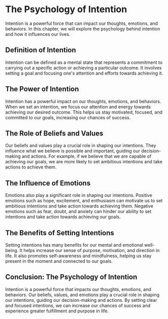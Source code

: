 The Psychology of Intention
================================================================

Intention is a powerful force that can impact our thoughts, emotions, and behaviors. In this chapter, we will explore the psychology behind intention and how it influences our lives.

Definition of Intention
-----------------------

Intention can be defined as a mental state that represents a commitment to carrying out a specific action or achieving a particular outcome. It involves setting a goal and focusing one's attention and efforts towards achieving it.

The Power of Intention
----------------------

Intention has a powerful impact on our thoughts, emotions, and behaviors. When we set an intention, we focus our attention and energy towards achieving our desired outcome. This helps us stay motivated, focused, and committed to our goals, increasing our chances of success.

The Role of Beliefs and Values
------------------------------

Our beliefs and values play a crucial role in shaping our intentions. They influence what we believe is possible and important, guiding our decision-making and actions. For example, if we believe that we are capable of achieving our goals, we are more likely to set ambitious intentions and take actions to achieve them.

The Influence of Emotions
-------------------------

Emotions also play a significant role in shaping our intentions. Positive emotions such as hope, excitement, and enthusiasm can motivate us to set ambitious intentions and take action towards achieving them. Negative emotions such as fear, doubt, and anxiety can hinder our ability to set intentions and take action towards achieving our goals.

The Benefits of Setting Intentions
----------------------------------

Setting intentions has many benefits for our mental and emotional well-being. It helps increase our sense of purpose, motivation, and direction in life. It also promotes self-awareness and mindfulness, helping us stay present in the moment and connected to our goals.

Conclusion: The Psychology of Intention
---------------------------------------

Intention is a powerful force that impacts our thoughts, emotions, and behaviors. Our beliefs, values, and emotions play a crucial role in shaping our intentions, guiding our decision-making and actions. By setting clear and focused intentions, we can increase our chances of success and experience greater fulfillment and purpose in life.
